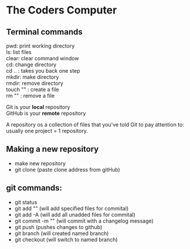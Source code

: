 # The Coders Computer

## Terminal commands  

pwd: print working directory  
ls: list files  
clear: clear command window  
cd: change directory  
cd .. : takes you back one step  
mkdir: make directory   
rmdir: remove directory   
touch "" : create a file  
rm "" : remove a file  

Git is your **local** repository  
GitHub is your **remote** repository

A repository os a collection of files that you've told Git to pay attention to:   
usually one project = 1 repository.

## Making a new repository

- make new repository 
- git clone (paste clone address from gitHub)     

## git commands:

- git status 
- git add "" (will add specified files for commital)
- git add -A (will add all unadded files for commital)
- git commit -m "" (will commit with a changelog message)
- git push (pushes changes to github)
- git branch (will created named branch)
- git checkout (will switch to named branch)
